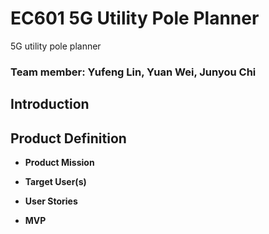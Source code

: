 # EC601 5G Utility Pole Planner 
5G utility pole planner

### Team member: Yufeng Lin, Yuan Wei, Junyou Chi


## Introduction


## Product Definition
- __Product Mission__

- __Target User(s)__

- __User Stories__
- __MVP__



